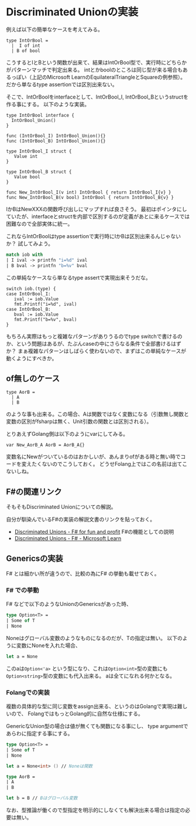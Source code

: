 # Discriminated Unionの実装

例えば以下の簡単なケースを考えてみる。

```
type IntOrBool =
  |  I of int
  | B of bool
```

こうするとIとBという関数が出来て、結果はIntOrBool型で、実行時にどちらかがパターンマッチで判定出来る。
intとかboolのところは同じ型が来る場合もあるっぽい（上記のMicrosoft LearnのEquilateralTriangleとSquareの例参照）。
だから単なるtype assertionでは区別出来ない。

そこで、IntOrBoolをinterfaceとして、IntOrBool_I, IntOrBool_Bというstructを作る事にする。
以下のような実装。

```golang
type IntOrBool interface {
  IntOrBool_Union()
}

func (IntOrBool_I) IntOrBool_Union(){}
func (IntOrBool_B) IntOrBool_Union(){}

type IntOrBool_I struct {
   Value int
}

type IntOrBool_B struct {
   Value bool
}

func New_IntOrBool_I(v int) IntOrBool { return IntOrBool_I{v} }
func New_IntOrBool_B(v bool) IntOrBool { return IntOrBool_B{v} }
```

IかBはNewXXXの関数呼び出しにマップすれば良さそう。
最初はポインタにしていたが、interfaceとstructを内部で区別するのが定義があとに来るケースでは困難なので全部実体に統一。

これならIntOrBoolはtype assertionで実行時にIかBは区別出来るんじゃないか？
試してみよう。

```fsharp
match iob with
| I ival -> printfn "i=%d" ival
| B bval -> printfn "b=%v" bval
```

この単純なケースなら単なるtype assertで実現出来そうだな。

```golang
switch iob.(type) {
case IntOrBool_I:
   ival := iob.Value
   fmt.Printf("i=%d", ival)
case IntOrBool_B:
   bval := iob.Value
   fmt.Printf("b=%v", bval)
}
```

もちろん実際はもっと複雑なパターンがありうるのでtype switchで書けるのか、という問題はあるが、たぶんcaseの中にさらなる条件で全部書けるはずか？
まぁ複雑なパターンはしばらく使わないので、まずはこの単純なケースが動くようにすべきか。

## of無しのケース

```
type AorB =
  | A
  | B
```

のような事も出来る。この場合、Aは関数ではなく変数になる（引数無し関数と変数の区別がfsharpは無く、Unit引数の関数とは区別される）。

とりあえずGolang側は以下のようにvarにしてみる。

```golang
var New_AorB_A AorB = AorB_A{}
```

変数名にNewがついているのはおかしいが、あんまりofがある時と無い時でコードを変えたくないのでこうしておく。
どうせFolang上ではこの名前は出てこないしね。

## F#の関連リンク

そもそもDiscriminated Unionについての解説。

自分が馴染んでいるF#の実装の解説文書のリンクを貼っておく。

- [Discriminated Unions - F# for fun and profit](https://fsharpforfunandprofit.com/posts/discriminated-unions/) F#の機能としての説明
- [Discriminated Unions - F# - Microsoft Learn](https://learn.microsoft.com/en-us/dotnet/fsharp/language-reference/discriminated-unions)

## Genericsの実装

F# とは細かい所が違うので、比較の為にF# の挙動も載せておく。

### F# での挙動

F# などで以下のようなUnionのGenericsがあった時、

```fsharp
type Option<T> =
| Some of T
| None
```

Noneはグローバル変数のようなものになるのだが、Tの指定は無い。
以下のように変数にNoneを入れた場合、

```fsharp
let a = None
```

このaは`Option<'a>` という型になり、これは`Option<int>`型の変数にも`Option<string>`型の変数にも代入出来る。
aは全てになれる何かとなる。

### Folangでの実装

複数の具体的な型に同じ変数をassign出来る、というのはGolangで実現は難しいので、
FolangではもっとGolang的に自然な仕様にする。

GenericなUnion型の場合は値が無くても関数になる事にし、
type argumentであらわに指定する事にする。

```fsharp
type Option<T> =
| Some of T
| None

let a = None<int> () // Noneは関数

type AorB =
| A
| B

let b = B // Bはグローバル変数
```

なお、型推論が働くので型指定を明示的にしなくても解決出来る場合は指定の必要は無い。

